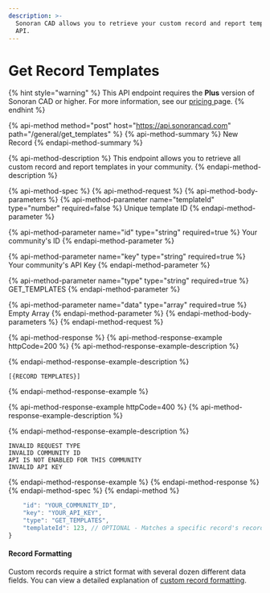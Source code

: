 ```yaml
---
description: >-
  Sonoran CAD allows you to retrieve your custom record and report templates via
  API.
---
```


# Get Record Templates

{% hint style="warning" %}
This API endpoint requires the **Plus** version of Sonoran CAD or higher. For more information, see our [pricing ](../../../../../pricing/faq/)page.
{% endhint %}

{% api-method method="post" host="https://api.sonorancad.com" path="/general/get\_templates" %}
{% api-method-summary %}
New Record
{% endapi-method-summary %}

{% api-method-description %}
This endpoint allows you to retrieve all custom record and report templates in your community.
{% endapi-method-description %}

{% api-method-spec %}
{% api-method-request %}
{% api-method-body-parameters %}
{% api-method-parameter name="templateId" type="number" required=false %}
Unique template ID
{% endapi-method-parameter %}

{% api-method-parameter name="id" type="string" required=true %}
Your community's ID
{% endapi-method-parameter %}

{% api-method-parameter name="key" type="string" required=true %}
Your community's API Key
{% endapi-method-parameter %}

{% api-method-parameter name="type" type="string" required=true %}
GET\_TEMPLATES
{% endapi-method-parameter %}

{% api-method-parameter name="data" type="array" required=true %}
Empty Array
{% endapi-method-parameter %}
{% endapi-method-body-parameters %}
{% endapi-method-request %}

{% api-method-response %}
{% api-method-response-example httpCode=200 %}
{% api-method-response-example-description %}

{% endapi-method-response-example-description %}

```
[{RECORD TEMPLATES}]
```
{% endapi-method-response-example %}

{% api-method-response-example httpCode=400 %}
{% api-method-response-example-description %}

{% endapi-method-response-example-description %}

```
INVALID REQUEST TYPE
INVALID COMMUNITY ID
API IS NOT ENABLED FOR THIS COMMUNITY
INVALID API KEY
```
{% endapi-method-response-example %}
{% endapi-method-response %}
{% endapi-method-spec %}
{% endapi-method %}

```javascript
    "id": "YOUR_COMMUNITY_ID",
    "key": "YOUR_API_KEY",
    "type": "GET_TEMPLATES",
    "templateId": 123, // OPTIONAL - Matches a specific record's recordTypeId field
}
```

#### Record Formatting

Custom records require a strict format with several dozen different data fields. You can view a detailed explanation of [custom record formatting](./#record-formatting). 

